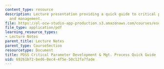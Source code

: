 ```yaml
---
content_type: resource
description: Lecture presentation providing a quick guide to critical parameter development
  and management.
file: https://ol-ocw-studio-app-production.s3.amazonaws.com/courses/esd-33-systems-engineering-summer-2010/69261b72bed60ec44f5e50c12fa7fade_MITESD_33SUM10_lec07b.pdf
file_type: application/pdf
learning_resource_types:
- Lecture Notes
parent_title: Lecture Notes
parent_type: CourseSection
resourcetype: Document
title: PDSS Critical Parameter Development & Mgt. Process Quick Guide
uid: 69261b72-bed6-0ec4-4f5e-50c12fa7fade
---
```

